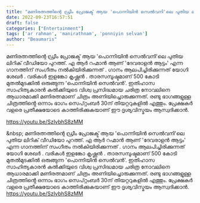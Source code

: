 ```yaml
---
title: "മണിരത്നത്തിന്റെ ഡ്രീം പ്രോജക്ട് ആയ 'പൊന്നിയിൻ സെൽവനി'ലെ പുതിയ ലിറിക് വീഡിയോ പുറത്ത്"
date: 2022-09-23T16:57:51
draft: false
categories: ["Entertainment"]
tags: ['ar rahman', 'manirathnam', 'ponniyin selvan']
author: "Beaumaris"
---
```


മണിരത്നത്തിന്റെ ഡ്രീം പ്രോജക്ട് ആയ 'പൊന്നിയിൻ സെൽവനി'ലെ പുതിയ ലിറിക് വീഡിയോ പുറത്ത്. എ ആർ റഹ്മാൻ ആണ് 'ദേവരാളൻ ആട്ടം' എന്ന ​ഗാനത്തിന് സം​ഗീതം നൽകിയിരിക്കുന്നത് . ഗാനം ആലപിച്ചിരിക്കുന്നത് യോഗി ശേഖർ . വരികൾ ഇളങ്കോ കൃഷ്ണൻ . താരസമ്പുഷ്ടമാണ് 500 കോടി മുതൽമുടക്കിൽ ഒരുങ്ങുന്ന 'പൊന്നിയിൻ സെൽവൻ'. ഇതിഹാസ സാഹിത്യകാരൻ കൽക്കിയുടെ വിശ്വ പ്രസിദ്ധമായ ചരിത്ര നോവലിനെ ആധാരമാക്കി മണിരത്നമാണ് ചിത്രം അണിയിച്ചൊരുക്കുന്നത്. രണ്ടു ഭാഗങ്ങളുള്ള ചിത്രത്തിൻ്റെ ഒന്നാം ഭാഗം സെപ്റ്റംബർ 30ന് തിയറ്ററുകളിൽ എത്തും. പ്രേക്ഷകർ വളരെ പ്രതീക്ഷയോടെ കാത്തിരിക്കുകയാണ് ഈ ദൃശ്യവിസ്മയം ആസ്വദിക്കാൻ.

https://youtu.be/SzIvbhS8zMM

&amp;nbsp;
മണിരത്നത്തിന്റെ ഡ്രീം പ്രോജക്ട് ആയ 'പൊന്നിയിൻ സെൽവനി'ലെ പുതിയ ലിറിക് വീഡിയോ പുറത്ത്. എ ആർ റഹ്മാൻ ആണ് 'ദേവരാളൻ ആട്ടം' എന്ന ​ഗാനത്തിന് സം​ഗീതം നൽകിയിരിക്കുന്നത് . ഗാനം ആലപിച്ചിരിക്കുന്നത് യോഗി ശേഖർ . വരികൾ ഇളങ്കോ കൃഷ്ണൻ . താരസമ്പുഷ്ടമാണ് 500 കോടി മുതൽമുടക്കിൽ ഒരുങ്ങുന്ന 'പൊന്നിയിൻ സെൽവൻ'. ഇതിഹാസ സാഹിത്യകാരൻ കൽക്കിയുടെ വിശ്വ പ്രസിദ്ധമായ ചരിത്ര നോവലിനെ ആധാരമാക്കി മണിരത്നമാണ് ചിത്രം അണിയിച്ചൊരുക്കുന്നത്. രണ്ടു ഭാഗങ്ങളുള്ള ചിത്രത്തിൻ്റെ ഒന്നാം ഭാഗം സെപ്റ്റംബർ 30ന് തിയറ്ററുകളിൽ എത്തും. പ്രേക്ഷകർ വളരെ പ്രതീക്ഷയോടെ കാത്തിരിക്കുകയാണ് ഈ ദൃശ്യവിസ്മയം ആസ്വദിക്കാൻ. https://youtu.be/SzIvbhS8zMM &nbsp;

